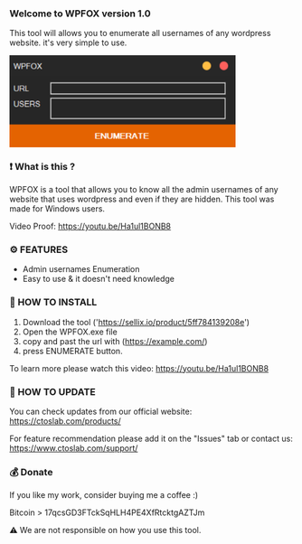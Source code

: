 ### Welcome to WPFOX version 1.0

This tool will allows you to enumerate all usernames of any wordpress website. it's very simple to use.

<img src="Screenshots/Start.png" width=400 align="center">

### ❗ What is this ?

WPFOX is a tool that allows you to know all the admin usernames of any website that uses wordpress and even if they are hidden. This tool was made for Windows users.

Video Proof: https://youtu.be/Ha1ul1BONB8

### ⚙️ FEATURES

- Admin usernames Enumeration
- Easy to use & it doesn't need knowledge

### 📖 HOW TO INSTALL

1. Download the tool ('https://sellix.io/product/5ff784139208e')
2. Open the WPFOX.exe file
3. copy and past the url with (https://example.com/)
4. press ENUMERATE button.

To learn more please watch this video: https://youtu.be/Ha1ul1BONB8

### 📡 HOW TO UPDATE

You can check updates from our official website:
https://ctoslab.com/products/


For feature recommendation please add it on the "Issues" tab or contact us:
https://www.ctoslab.com/support/


### 💰 Donate

If you like my work, consider buying me a coffee :)

Bitcoin > 17qcsGD3FTckSqHLH4PE4XfRtcktgAZTJm

⚠️ We are not responsible on how you use this tool. 
